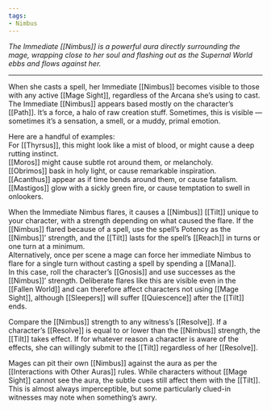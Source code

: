 ```yaml
---
tags:
- Nimbus
---
```


_The Immediate [[Nimbus]] is a powerful aura directly surrounding the mage, wrapping close to her soul and flashing out as the Supernal World ebbs and flows against her._

---

When she casts a spell, her Immediate [[Nimbus]] becomes visible to those with any active [[Mage Sight]], regardless of the Arcana she’s using to cast. The Immediate [[Nimbus]] appears based mostly on the character’s [[Path]]. It’s a force, a halo of raw creation stuff. Sometimes, this is visible — sometimes it’s a sensation, a smell, or a muddy, primal emotion. 

Here are a handful of examples: \
For [[Thyrsus]], this might look like a mist of blood, or might cause a deep rutting instinct. \
[[Moros]] might cause subtle rot around them, or melancholy. \
[[Obrimos]] bask in holy light, or cause remarkable inspiration. \
[[Acanthus]] appear as if time bends around them, or cause fatalism. \
[[Mastigos]] glow with a sickly green fire, or cause temptation to swell in onlookers.

When the Immediate Nimbus flares, it causes a [[Nimbus]] [[Tilt]] unique to your character, with a strength depending on what caused the flare. If the [[Nimbus]] flared because of a spell, use the spell’s Potency as the [[Nimbus]]’ strength, and the [[Tilt]] lasts for the spell’s [[Reach]] in turns or one turn at a minimum. \
Alternatively, once per scene a mage can force her immediate Nimbus to flare for a single turn without casting a spell by spending a [[Mana]]. \
In this case, roll the character’s [[Gnosis]] and use successes as the [[Nimbus]]’ strength. Deliberate flares like this are visible even in the [[Fallen World]] and can therefore affect characters not using [[Mage Sight]], although [[Sleepers]] will suffer [[Quiescence]] after the [[Tilt]] ends.

Compare the [[Nimbus]] strength to any witness’s [[Resolve]]. If a character’s [[Resolve]] is equal to or lower than the [[Nimbus]] strength, the [[Tilt]] takes effect. If for whatever reason a character is aware of the effects, she can willingly submit to the [[Tilt]] regardless of her [[Resolve]]. 

Mages can pit their own [[Nimbus]] against the aura as per the [[Interactions with Other Auras]] rules. While characters without [[Mage Sight]] cannot see the aura, the subtle cues still affect them with the [[Tilt]]. This is almost always imperceptible, but some particularly clued-in witnesses may note when something’s awry.

